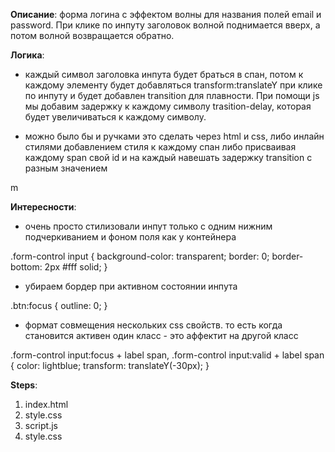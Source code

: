 __Описание__: форма логина с эффектом волны для названия полей email и password. При клике по инпуту заголовок волной поднимается вверх, а потом волной возвращается обратно.


__Логика__:
- каждый символ заголовка инпута будет браться в спан, потом к каждому элементу будет добавляться transform:translateY при клике по инпуту и будет добавлен transition для плавности. При помощи js мы добавим задержку к каждому символу trasition-delay, которая будет увеличиваться к каждому символу.

- можно было бы и ручками это сделать через html и css, либо инлайн стилями добавлением стиля к каждому спан либо присваивая каждому span свой id и на каждый навешать задержку transition с разным значением

<span style="transition-delay: 50ms;">m</span>



__Интересности__:
- очень просто стилизовали инпут только с одним нижним подчеркиванием и фоном поля как у контейнера

.form-control input {
  background-color: transparent;
  border: 0;
  border-bottom: 2px #fff solid;
}

- убираем бордер при активном состоянии инпута

.btn:focus {
  outline: 0;
}

- формат совмещения нескольких css свойств. то есть когда становится активен один класс - это аффектит на другой класс

.form-control input:focus + label span,
.form-control input:valid + label span {
  color: lightblue;
  transform: translateY(-30px);
}



__Steps__:
1) index.html
2) style.css
3) script.js
4) style.css
